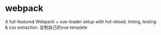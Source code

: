 # webpack
A full-featured Webpack + vue-loader setup with hot reload, linting, testing &amp; css extraction.
定制自己的vue template
